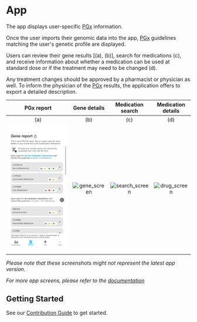 
# App

The app displays user-specific [PGx](../docs/GLOSSARY.md) information.

Once the user imports their genomic data into the app,
[PGx](../docs/GLOSSARY.md) guidelines matching the user's genetic profile are
displayed.

Users can review their gene results [(a), (b)], search for medications (c), and
receive information about whether a medication can be used at standard dose or
if the treatment may need to be changed (d).

Any treatment changes should be approved by a pharmacist or physician as well.
To inform the physician of the [PGx](../docs/GLOSSARY.md) results, the
application offers to export a detailed description.

PGx report | Gene details | Medication search | Medication details |
:-: | :-: | :-: | :-: |
(a) | (b) | (c) | (d) |
![report_screen](../docs/screenshots/gene-report-all.png) | ![gene_screen](../docs/screenshots/cyp2c9.png) | ![search_screen](../docs/screenshots/drug-search.png) | ![drug_screen](../docs/screenshots/ibuprofen.png) |

_Please note that these screenshots might not represent the latest app version._

_For more app screens, please refer to the_
_[documentation](../docs/App-screens.md)_

## Getting Started

See our [Contribution Guide](CONTRIBUTING.md) to get started.
